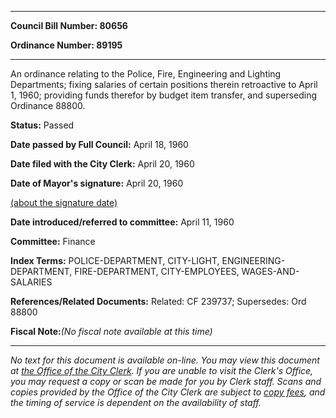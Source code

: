 

********

**Council Bill Number: 80656**
   
**Ordinance Number: 89195**
********

 An ordinance relating to the Police, Fire, Engineering and Lighting Departments; fixing salaries of certain positions therein retroactive to April 1, 1960; providing funds therefor by budget item transfer, and superseding Ordinance 88800.

**Status:** Passed
   
**Date passed by Full Council:** April 18, 1960
   
**Date filed with the City Clerk:** April 20, 1960
   
**Date of Mayor's signature:** April 20, 1960
   
[(about the signature date)](/~public/approvaldate.htm)
   
   
   
**Date introduced/referred to committee:** April 11, 1960
   
**Committee:** Finance
   
   
**Index Terms:** POLICE-DEPARTMENT, CITY-LIGHT, ENGINEERING-DEPARTMENT, FIRE-DEPARTMENT, CITY-EMPLOYEES, WAGES-AND-SALARIES

**References/Related Documents:** Related: CF 239737; Supersedes: Ord 88800

**Fiscal Note:**_(No fiscal note available at this time)_
********

_No text for this document is available on-line. You may view this document at [the Office of the City Clerk](http://www.seattle.gov/leg/clerk/contactUs.htm). If you are unable to visit the Clerk's Office, you may request a copy or scan be made for you by Clerk staff. Scans and copies provided by the Office of the City Clerk are subject to [copy fees](http://clerk.seattle.gov/~public/clerkfees.htm), and the timing of service is dependent on the availability of staff._


